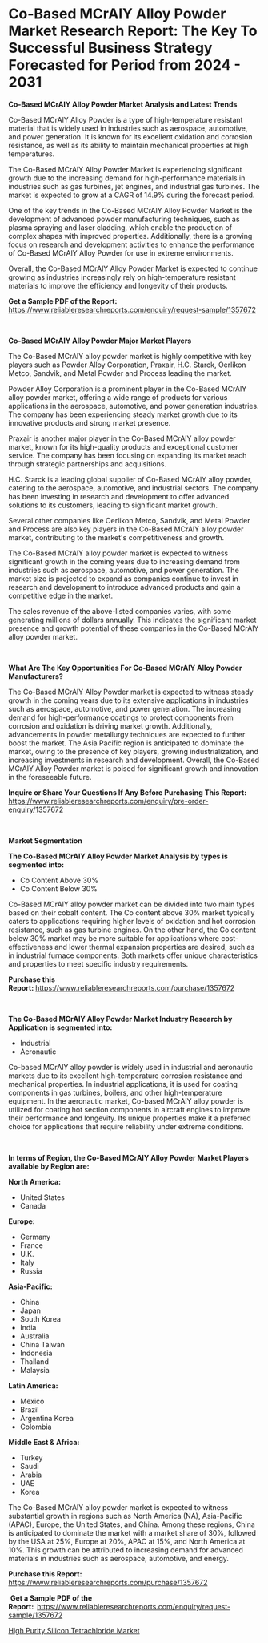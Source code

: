 <p><h1>Co-Based MCrAlY Alloy Powder Market Research Report: The Key To Successful Business Strategy Forecasted for Period from 2024 - 2031</h1></p><p><strong>Co-Based MCrAlY Alloy Powder Market Analysis and Latest Trends</strong></p>
<p><p>Co-Based MCrAlY Alloy Powder is a type of high-temperature resistant material that is widely used in industries such as aerospace, automotive, and power generation. It is known for its excellent oxidation and corrosion resistance, as well as its ability to maintain mechanical properties at high temperatures.</p><p>The Co-Based MCrAlY Alloy Powder Market is experiencing significant growth due to the increasing demand for high-performance materials in industries such as gas turbines, jet engines, and industrial gas turbines. The market is expected to grow at a CAGR of 14.9% during the forecast period.</p><p>One of the key trends in the Co-Based MCrAlY Alloy Powder Market is the development of advanced powder manufacturing techniques, such as plasma spraying and laser cladding, which enable the production of complex shapes with improved properties. Additionally, there is a growing focus on research and development activities to enhance the performance of Co-Based MCrAlY Alloy Powder for use in extreme environments.</p><p>Overall, the Co-Based MCrAlY Alloy Powder Market is expected to continue growing as industries increasingly rely on high-temperature resistant materials to improve the efficiency and longevity of their products.</p></p>
<p><strong>Get a Sample PDF of the Report:&nbsp;</strong> <a href="https://www.reliableresearchreports.com/enquiry/request-sample/1357672">https://www.reliableresearchreports.com/enquiry/request-sample/1357672</a></p>
<p>&nbsp;</p>
<p><strong>Co-Based MCrAlY Alloy Powder Major Market Players</strong></p>
<p><p>The Co-Based MCrAlY alloy powder market is highly competitive with key players such as Powder Alloy Corporation, Praxair, H.C. Starck, Oerlikon Metco, Sandvik, and Metal Powder and Process leading the market. </p><p>Powder Alloy Corporation is a prominent player in the Co-Based MCrAlY alloy powder market, offering a wide range of products for various applications in the aerospace, automotive, and power generation industries. The company has been experiencing steady market growth due to its innovative products and strong market presence.</p><p>Praxair is another major player in the Co-Based MCrAlY alloy powder market, known for its high-quality products and exceptional customer service. The company has been focusing on expanding its market reach through strategic partnerships and acquisitions.</p><p>H.C. Starck is a leading global supplier of Co-Based MCrAlY alloy powder, catering to the aerospace, automotive, and industrial sectors. The company has been investing in research and development to offer advanced solutions to its customers, leading to significant market growth.</p><p>Several other companies like Oerlikon Metco, Sandvik, and Metal Powder and Process are also key players in the Co-Based MCrAlY alloy powder market, contributing to the market's competitiveness and growth.</p><p>The Co-Based MCrAlY alloy powder market is expected to witness significant growth in the coming years due to increasing demand from industries such as aerospace, automotive, and power generation. The market size is projected to expand as companies continue to invest in research and development to introduce advanced products and gain a competitive edge in the market.</p><p>The sales revenue of the above-listed companies varies, with some generating millions of dollars annually. This indicates the significant market presence and growth potential of these companies in the Co-Based MCrAlY alloy powder market.</p></p>
<p>&nbsp;</p>
<p><strong>What Are The Key Opportunities For Co-Based MCrAlY Alloy Powder Manufacturers?</strong></p>
<p><p>The Co-Based MCrAlY Alloy Powder market is expected to witness steady growth in the coming years due to its extensive applications in industries such as aerospace, automotive, and power generation. The increasing demand for high-performance coatings to protect components from corrosion and oxidation is driving market growth. Additionally, advancements in powder metallurgy techniques are expected to further boost the market. The Asia Pacific region is anticipated to dominate the market, owing to the presence of key players, growing industrialization, and increasing investments in research and development. Overall, the Co-Based MCrAlY Alloy Powder market is poised for significant growth and innovation in the foreseeable future.</p></p>
<p><strong>Inquire or Share Your Questions If Any Before Purchasing This Report:</strong> <a href="https://www.reliableresearchreports.com/enquiry/pre-order-enquiry/1357672">https://www.reliableresearchreports.com/enquiry/pre-order-enquiry/1357672</a></p>
<p>&nbsp;</p>
<p><strong>Market Segmentation</strong></p>
<p><strong>The Co-Based MCrAlY Alloy Powder Market Analysis by types is segmented into:</strong></p>
<p><ul><li>Co Content Above 30%</li><li>Co Content Below 30%</li></ul></p>
<p><p>Co-Based MCrAlY alloy powder market can be divided into two main types based on their cobalt content. The Co content above 30% market typically caters to applications requiring higher levels of oxidation and hot corrosion resistance, such as gas turbine engines. On the other hand, the Co content below 30% market may be more suitable for applications where cost-effectiveness and lower thermal expansion properties are desired, such as in industrial furnace components. Both markets offer unique characteristics and properties to meet specific industry requirements.</p></p>
<p><strong>Purchase this Report:&nbsp;</strong><a href="https://www.reliableresearchreports.com/purchase/1357672">https://www.reliableresearchreports.com/purchase/1357672</a></p>
<p>&nbsp;</p>
<p><strong>The Co-Based MCrAlY Alloy Powder Market Industry Research by Application is segmented into:</strong></p>
<p><ul><li>Industrial</li><li>Aeronautic</li></ul></p>
<p><p>Co-based MCrAlY alloy powder is widely used in industrial and aeronautic markets due to its excellent high-temperature corrosion resistance and mechanical properties. In industrial applications, it is used for coating components in gas turbines, boilers, and other high-temperature equipment. In the aeronautic market, Co-based MCrAlY alloy powder is utilized for coating hot section components in aircraft engines to improve their performance and longevity. Its unique properties make it a preferred choice for applications that require reliability under extreme conditions.</p></p>
<p>&nbsp;</p>
<p><strong>In terms of Region, the Co-Based MCrAlY Alloy Powder Market Players available by Region are:</strong></p>
<p>
    <p> <strong> North America: </strong>
        <ul>
            <li>United States</li>
            <li>Canada</li>
        </ul>
        </p> 
    <p> <strong> Europe: </strong>
        <ul>
            <li>Germany</li>
            <li>France</li>
            <li>U.K.</li>
            <li>Italy</li>
            <li>Russia</li>
        </ul>
        </p> 
    <p> <strong> Asia-Pacific: </strong>
        <ul>
            <li>China</li>
            <li>Japan</li>
            <li>South Korea</li>
            <li>India</li>
            <li>Australia</li>
            <li>China Taiwan</li>
            <li>Indonesia</li>
            <li>Thailand</li>
            <li>Malaysia</li>
        </ul>
        </p> 
    <p> <strong> Latin America: </strong>
        <ul>
            <li>Mexico</li>
            <li>Brazil</li>
            <li>Argentina Korea</li>
            <li>Colombia</li>
        </ul>
        </p> 
    <p> <strong> Middle East & Africa: </strong>
        <ul>
            <li>Turkey</li>
            <li>Saudi</li>
            <li>Arabia</li>
            <li>UAE</li>
            <li>Korea</li>
        </ul>
    </p>
    </p>
<p><p>The Co-Based MCrAlY alloy powder market is expected to witness substantial growth in regions such as North America (NA), Asia-Pacific (APAC), Europe, the United States, and China. Among these regions, China is anticipated to dominate the market with a market share of 30%, followed by the USA at 25%, Europe at 20%, APAC at 15%, and North America at 10%. This growth can be attributed to increasing demand for advanced materials in industries such as aerospace, automotive, and energy.</p></p>
<p><strong>Purchase this Report: </strong><a href="https://www.reliableresearchreports.com/purchase/1357672">https://www.reliableresearchreports.com/purchase/1357672</a></p>
<p>&nbsp;<strong>Get a Sample PDF of the Report:&nbsp;&nbsp;</strong><a href="https://www.reliableresearchreports.com/enquiry/request-sample/1357672">https://www.reliableresearchreports.com/enquiry/request-sample/1357672</a></p>
<p><strong></strong></p>
<p><p><a href="https://github.com/ChiragRp1/Market-Research-Report-List-3/blob/main/high-purity-silicon-tetrachloride-market.md">High Purity Silicon Tetrachloride Market</a></p></p>